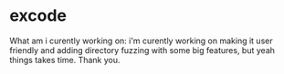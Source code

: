 # excode

What am i curently working on:
  i'm curently working on making it user friendly and adding directory fuzzing with some big features,
  but yeah things takes time.
  Thank you.
